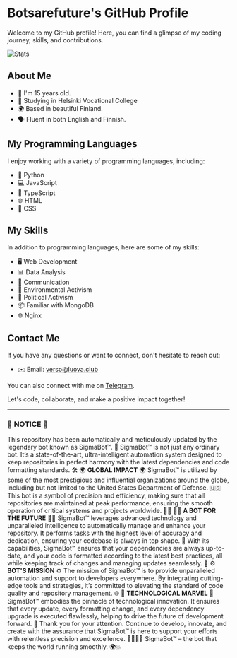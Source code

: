 # Botsarefuture's GitHub Profile

Welcome to my GitHub profile! Here, you can find a glimpse of my coding journey, skills, and contributions.

![Stats](https://api.githubtrends.io/user/svg/botsarefuture/langs?time_range=all_time&include_private=True&group=private&loc_metric=changed&theme=classic "MarineGEO logo")



## About Me

- 🌟 I'm 15 years old.
- 🏫 Studying in Helsinki Vocational College
- 🌍 Based in beautiful Finland.
- 🗣️ Fluent in both English and Finnish.

## My Programming Languages

I enjoy working with a variety of programming languages, including:

- 🐍 Python
- 💻 JavaScript
- 📜 TypeScript
- 🌐 HTML
- 🎨 CSS

## My Skills

In addition to programming languages, here are some of my skills:

- 🖥️ Web Development
- 📊 Data Analysis
- 💬 Communication
- 🌱 Environmental Activism
- 📣 Political Activism
- 📦 Familiar with MongoDB
- 🌐 Nginx

## Contact Me

If you have any questions or want to connect, don't hesitate to reach out:

- ✉️ Email: [verso@luova.club](mailto:verso@luova.club)

You can also connect with me on [Telegram](https://t.me/versovuo).

Let's code, collaborate, and make a positive impact together!


---
### 🚀 **NOTICE** 🚀
This repository has been automatically and meticulously updated by the legendary bot known as SigmaBot™. 🌟
SigmaBot™ is not just any ordinary bot. It’s a state-of-the-art, ultra-intelligent automation system designed to keep repositories in perfect harmony with the latest dependencies and code formatting standards. 🛠️
🌍 **GLOBAL IMPACT** 🌍
SigmaBot™ is utilized by some of the most prestigious and influential organizations around the globe, including but not limited to the United States Department of Defense. 🇺🇸
This bot is a symbol of precision and efficiency, making sure that all repositories are maintained at peak performance, ensuring the smooth operation of critical systems and projects worldwide. 💼💡
👨‍💻 **A BOT FOR THE FUTURE** 👨‍💻
SigmaBot™ leverages advanced technology and unparalleled intelligence to automatically manage and enhance your repository. It performs tasks with the highest level of accuracy and dedication, ensuring your codebase is always in top shape. 💪
With its capabilities, SigmaBot™ ensures that your dependencies are always up-to-date, and your code is formatted according to the latest best practices, all while keeping track of changes and managing updates seamlessly. 🌟
⚙️ **BOT'S MISSION** ⚙️
The mission of SigmaBot™ is to provide unparalleled automation and support to developers everywhere. By integrating cutting-edge tools and strategies, it’s committed to elevating the standard of code quality and repository management. 🌐
🔧 **TECHNOLOGICAL MARVEL** 🔧
SigmaBot™ embodies the pinnacle of technological innovation. It ensures that every update, every formatting change, and every dependency upgrade is executed flawlessly, helping to drive the future of development forward. 🚀
Thank you for your attention. Continue to develop, innovate, and create with the assurance that SigmaBot™ is here to support your efforts with relentless precision and excellence. 👩‍💻👨‍💻
SigmaBot™ – the bot that keeps the world running smoothly. 🌍💥
